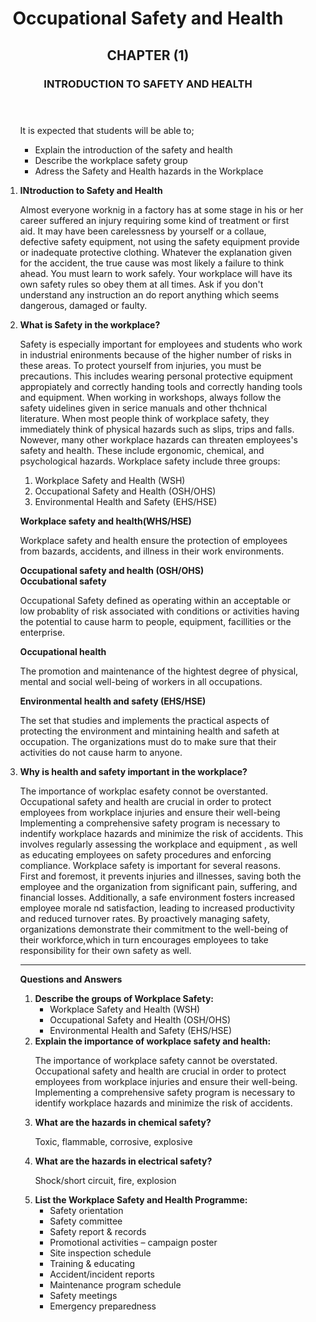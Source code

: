 <body>
    <header>
        <h1>Occupational Safety and Health</h1>
        <h2>CHAPTER (1)</h2>
        <h3>INTRODUCTION TO SAFETY AND HEALTH</h3>
    </header><ul>
            <ul><section>
                    <p> It is expected that students will be able to;</p>
                     <ul>
                        <li>Explain the introduction of the safety and health</li>
                        <li>Describe the workplace safety group</li>
                        <li>Adress the Safety and Health hazards in the Workplace</li>
                    </ul>
                </section>
            </ul>
            <section>
                    <ol>
                        <li>
                            <strong>INtroduction to Safety and Health</strong>
                            <p>Almost everyone worknig in a factory has at some stage in his or her career suffered an injury requiring some kind
                                of treatment or first aid. It may have been carelessness by yourself or a collaue, defective safety equipment, not
                                using the safety equipment provide or inadequate protective clothing. Whatever the explanation given for the accident,
                                the true cause was most likely a failure to think ahead. You must learn to work safely. Your workplace will have its own
                                safety rules so obey them at all times. Ask if you don't understand any instruction an do report anything which seems 
                                dangerous, damaged or faulty.
                            </p>
                        </li>
                        <li>
                            <div>
                                <strong>What is Safety in the workplace?</strong>
                            <p>Safety is especially important for employees and students who work in industrial enironments because of the higher number of risks in these                                     areas. To protect yourself from injuries, you must be precautions. This includes wearing personal protective equipment appropiately and correctly handing tools and
                                correctly handing tools and equipment. When working in workshops, always follow the safety uidelines given in serice manuals and other thchnical literature. When most people think of workplace safety, they immediately think of physical hazards such as slips, trips and falls. Nowever, many other 
                                workplace hazards can threaten employees's safety and health. These include ergonomic, chemical, and psychological hazards. Workplace safety include three groups:
                                <ol><li>Workplace Safety and Health (WSH)</li>
                                    <li>Occupational Safety and Health (OSH/OHS)</li>
                                    <li>Environmental Health and Safety (EHS/HSE)</li>
                                </ol>
                            </p>
                                <div>
                                    <strong>Workplace safety and health(WHS/HSE)</strong>
                                    <p>Workplace safety and health ensure the protection of employees from bazards, accidents, and illness in their work environments.</p>
                                </div>
                                <div>
                                    <strong>
                                    <div>Occupational safety and health (OSH/OHS)</div>
                                    <div>Occubational safety</div>
                                    </strong>
                                             <p>
                                                Occupational Safety defined as operating within an acceptable or low probablity of risk associated with conditions or activities having the potential to cause harm to people,
                                                equipment, facillities or the enterprise.
                                            </p>
                                                <div>
                                                    <strong> Occupational health</strong>
                                                </div>
                                                <p>
                                                    The promotion and maintenance of the hightest degree of physical, mental and social well-being of workers in all occupations.
                                                </p>
                                                <div>
                                                    <strong>Environmental health and safety (EHS/HSE)</strong>
                                                    <p>
                                                        The set that studies and implements the practical aspects of protecting the environment and mintaining health and safeth at
                                                        occupation. The organizations must do to make sure that their activities do not cause harm to anyone.
                                                    </p>
                                                </div>   
                                </div>
                        <li><strong>Why is health and safety important in the workplace?</strong></li>
                        <p> The importance of workplac esafety connot be overstanted. Occupational safety and health are crucial in order to protect employees from                                         workplace injuries and ensure their well-being
                            Implementing a comprehensive safety program is necessary to indentify workplace hazards and minimize the risk of accidents. This involves                                     regularly assessing the workplace and equipment
                            , as well as educating employees on safety procedures and enforcing compliance. Workplace safety is important for several reasons.<br>
                            First and foremost, it prevents injuries and illnesses, saving both the employee and the organization from significant pain, suffering, and financial losses. Additionally, a safe environment 
                            fosters increased employee morale nd satisfaction, leading to increased productivity and reduced turnover rates. By proactively managing safety, organizations demonstrate their commitment to the 
                            well-being of their workforce,which in turn encourages employees to take responsibility for their own safety as well.
                        </p>
            <hr>
        <section>
        <h><strong>Questions and Answers</strong></h>
        <ol>
            <li>
                <strong>Describe the groups of Workplace Safety:</strong>
                <ul>
                    <li>Workplace Safety and Health (WSH)</li>
                    <li>Occupational Safety and Health (OSH/OHS)</li>
                    <li>Environmental Health and Safety (EHS/HSE)</li>
                </ul>
            </li>
            <li>
                <strong>Explain the importance of workplace safety and health:</strong>
                <p>The importance of workplace safety cannot be overstated. Occupational safety and health are crucial in order to protect employees from workplace injuries and ensure their well-being. Implementing a comprehensive safety program is necessary to identify workplace hazards and minimize the risk of accidents.</p>
            </li>
            <li>
                <strong>What are the hazards in chemical safety?</strong>
                <p>Toxic, flammable, corrosive, explosive</p>
            </li>
            <li>
                <strong>What are the hazards in electrical safety?</strong>
                <p>Shock/short circuit, fire, explosion</p>
            </li>
            <li>
                <strong>List the Workplace Safety and Health Programme:</strong>
                <ul>
                    <li>Safety orientation</li>
                    <li>Safety committee</li>
                    <li>Safety report & records</li>
                    <li>Promotional activities – campaign poster</li>
                    <li>Site inspection schedule</li>
                    <li>Training & educating</li>
                    <li>Accident/incident reports</li>
                    <li>Maintenance program schedule</li>
                    <li>Safety meetings</li>
                    <li>Emergency preparedness</li>
